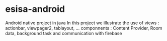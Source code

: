 # esisa-android
Android native project in java
In this project we illustrate the use of 
views : actionbar, viewpager2, tablayout, ... 
componnents : Content Provider, Room data, background task and communication with firebase

